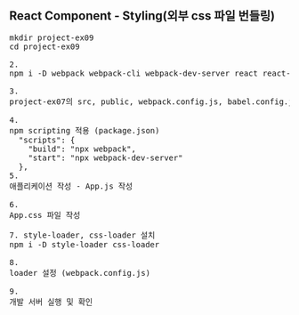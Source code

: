 ## React Component - Styling(외부 css 파일 번들링)

<pre>
mkdir project-ex09
cd project-ex09

2.
npm i -D webpack webpack-cli webpack-dev-server react react-dom @babel/core babel-loader @babel/preset-env @babel/preset-react

3.
project-ex07의 src, public, webpack.config.js, babel.config.json 복사

4.
npm scripting 적용 (package.json)
  "scripts": {
    "build": "npx webpack",
    "start": "npx webpack-dev-server"
  },
5.
애플리케이션 작성 - App.js 작성

6.
App.css 파일 작성

7. style-loader, css-loader 설치
npm i -D style-loader css-loader

8.
loader 설정 (webpack.config.js)

9.
개발 서버 실행 및 확인


</pre>
